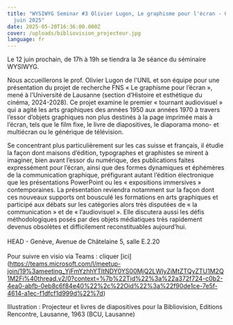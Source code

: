 ```yaml
---
title: "WYSIWYG Seminar #3 Olivier Lugon, Le graphisme pour l'écran - Genève, 12
  juin 2025"
date: 2025-05-20T16:36:00.000Z
cover: /uploads/bibliovision_projecteur.jpg
language: fr
---
```

Le 12 juin prochain, de 17h à 19h se tiendra la 3e séance du séminaire WYSIWYG. 

Nous accueillerons le prof. Olivier Lugon de l'UNIL et son équipe pour une présentation du projet de recherche FNS « Le graphisme pour l’écran », mené à l’Université de Lausanne (section d’Histoire et esthétique du cinéma, 2024-2028). Ce projet examine le premier « tournant audiovisuel » qui a agité les arts graphiques des années 1950 aux années 1970 à travers l’essor d’objets graphiques non plus destinés à la page imprimée mais à l’écran, tels que le film fixe, le livre de diapositives, le diaporama mono- et multiécran ou le générique de télévision.

Se concentrant plus particulièrement sur les cas suisse et français, il étudie la façon dont maisons d’édition, typographes et graphistes se mirent à imaginer, bien avant l’essor du numérique, des publications faites expressément pour l’écran, ainsi que des formes dynamiques et éphémères de la communication graphique, préfigurant autant l’édition électronique que les présentations PowerPoint ou les « expositions immersives » contemporaines. La présentation reviendra notamment sur la façon dont ces nouveaux supports ont bousculé les formations en arts graphiques et participé aux débats sur les catégories alors très disputées de « la communication » et de « l’audiovisuel ». Elle discutera aussi les défis méthodologiques posés par des objets médiatiques très rapidement devenus obsolètes et difficilement reconstituables aujourd’hui.\
\
HEAD - Genève, Avenue de Châtelaine 5, salle E.2.20\
\
Pour suivre en visio via Teams : cliquer \[ici](https://teams.microsoft.com/l/meetup-join/19%3ameeting_YjFmYzhhYTItNDY0YS00MjQ2LWIyZjMtZTQyZTU1M2Q1M2Fi%40thread.v2/0?context=%7b%22Tid%22%3a%22a372f724-c0b2-4ea0-abfb-0eb8c6f84e40%22%2c%22Oid%22%3a%22f90de1ce-7e5f-4614-a1ec-f1dfcf1d999d%22%7d)

Illustration : Projecteur et livres de diapositives pour la Bibliovision, Editions Rencontre, Lausanne, 1963 (BCU, Lausanne)
